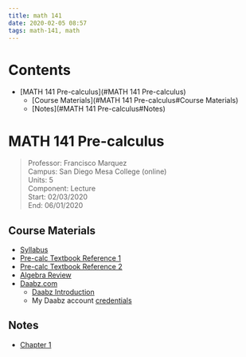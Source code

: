 ```yaml
---
title: math 141
date: 2020-02-05 08:57
tags: math-141, math
---
```


# Contents
  - [MATH 141 Pre-calculus](#MATH 141 Pre-calculus)
    - [Course Materials](#MATH 141 Pre-calculus#Course Materials)
    - [Notes](#MATH 141 Pre-calculus#Notes)

# MATH 141 Pre-calculus
> Professor: Francisco Marquez<br>
> Campus: San Diego Mesa College (online)<br>
> Units: 5<br>
> Component: Lecture<br>
> Start: 02/03/2020<br>
> End: 06/01/2020<br>

## Course Materials

  * [Syllabus](file:./media/math-141_syllabus.pdf)
  * [Pre-calc Textbook Reference 1](file:./media/pre-calc_textbookRef.pdf)
  * [Pre-calc Textbook Reference 2](file:./media/pre-calc_textbookRef2.pdf)
  * [Algebra Review](file:./media/algebra_review.pdf)
  * [Daabz.com](http://daabz.com/)
    - [Daabz Introduction](file:./media/daabz_intro.pdf)
    - My Daabz account [credentials](vfile:./media/daabz_account.txt)

## Notes

  * [Chapter 1](notes/ch-1)

